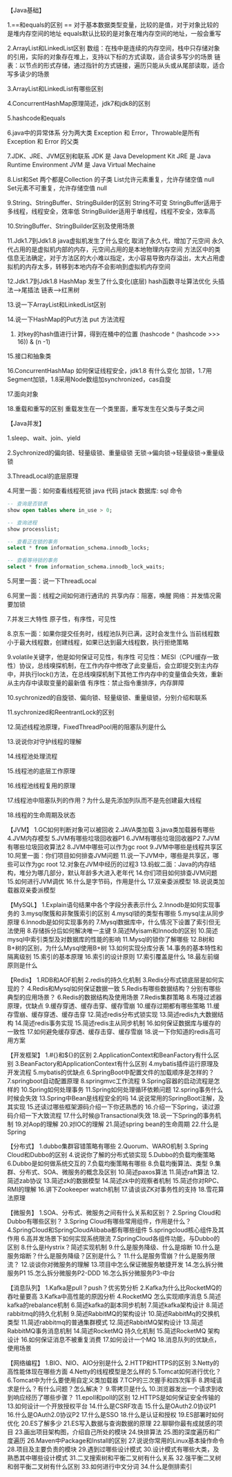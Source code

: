 【Java基础】

1.==和equals的区别 
== 对于基本数据类型变量，比较的是值，对于对象比较的是堆内存空间的地址
equals默认比较的是对象在堆内存空间的地址，一般会重写


2.ArrayList和LinkedList区别 
数组：在栈中是连续的内存空间，栈中只存储对象的引用，实际的对象存在堆上，支持以下标的方式读取，适合读多写少的场景
链表：以节点的形式存储，通过指针的方式链接，遍历只能从头或从尾部读取，适合写多读少的场景


3.ArrayList和LinkedList有哪些区别 


4.ConcurrentHashMap原理简述，jdk7和jdk8的区别 


5.hashcode和equals 


6.java中的异常体系 
分为两大类 Exception 和 Error，Throwable是所有 Exception 和 Error 的父类


7.JDK、JRE、JVM区别和联系 
JDK 是 Java Development Kit
JRE 是 Java Runtime Environment
JVM 是 Java Virtual Mechaine


8.List和Set 
两个都是Collection 的子类
List允许元素重复，允许存储空值 null
Set元素不可重复，允许存储空值 null


9.String、StringBuffer、StringBuilder的区别 
String不可变
StringBuffer适用于多线程，线程安全，效率低
StringBuilder适用于单线程，线程不安全，效率高


10.StringBuffer、StringBuilder区别及使用场景 


11.Jdk1.7到Jdk1.8 java虚拟机发生了什么变化 
取消了永久代，增加了元空间
永久代占用的是虚拟机内部的内存，元空间占用的是本地物理内存空间
方法区中的类信息无法确定，对于方法区的大小难以指定，太小容易导致内存溢出，太大占用虚拟机的内存太多，转移到本地内存不会影响到虚拟机内存空间


12.Jdk1.7到Jdk1.8 HashMap 发生了什么变化(底层) 
hash函数寻址算法优化
头插法-->尾插法
链表-->红黑树


13.说一下ArrayList和LinkedList区别 


14.说一下HashMap的Put方法
put 方法流程
1) 对key的hash值进行计算，得到在桶中的位置 (hashcode ^ (hashcode >>> 16)) & (n -1)


15.接口和抽象类 


16.ConcurrentHashMap 如何保证线程安全，jdk1.8 有什么变化 
加锁，1.7用Segment加锁，1.8采用Node数组加synchronized，cas自旋


17.面向对象 


18.重载和重写的区别 
重载发生在一个类里面，重写发生在父类与子类之间


【Java并发】

1.sleep、wait、join、yield 


2.Sychronized的偏向锁、轻量级锁、重量级锁 
无锁->偏向锁->轻量级锁->重量级锁


3.ThreadLocal的底层原理 


4.阿里一面：如何查看线程死锁 
java 代码 jstack 
数据库: sql 命令

```sql
-- 查询是否锁表
show open tables where in_use > 0;

-- 查询进程
show processlist;

-- 查看正在锁的事务
select * from information_schema.innodb_locks;

-- 查看等待锁的事务
select * from information_schema.innodb_lock_waits;
```


5.阿里一面：说一下ThreadLocal 


6.阿里一面：线程之间如何进行通讯的 
共享内存：阻塞，唤醒
网络：并发情况需要加锁


7.并发三大特性 
原子性，有序性，可见性


8.京东一面：如果你提交任务时，线程池队列已满，这时会发生什么 
当前线程数小于最大线程数，创建线程，如果已达到最大线程数，执行拒绝策略


9.volatile关键字，他是如何保证可见性，有序性 
可见性：MESI（CPU缓存一致性）协议，总线嗅探机制，在工作内存中修改了此变量后，会立即提交到主内存中，并执行lock()方法，在总线嗅探机制下其他工作内存中的变量值会失效，重新从主内存中读取变量的最新值
有序性：禁止指令重排序，内存屏障


10.sychronized的自旋锁、偏向锁、轻量级锁、重量级锁，分别介绍和联系 


11.sychronized和ReentrantLock的区别 


12.简述线程池原理，FixedThreadPool用的阻塞队列是什么 


13.说说你对守护线程的理解 


14.线程池处理流程 


15.线程池的底层工作原理 


16.线程池线程复用的原理 


17.线程池中阻塞队列的作用？为什么是先添加列队而不是先创建最大线程 


18.线程的生命周期及状态


【JVM】
1.GC如何判断对象可以被回收 
2.JAVA类加载 
3.java类加载器有哪些 
4.JVM内存模型 
5.JVM有哪些垃圾回收器P1 
6.JVM有哪些垃圾回收器P2 
7.JVM有哪些垃圾回收算法2 
8.JVM中哪些可以作为gc root 
9.JVM中哪些是线程共享区 
10.阿里一面：你们项目如何排查JVM问题 
11.说一下JVM中，哪些是共享区，哪些可以作为gc root 
12.对象在JVM中经历的过程3 
13.蚂蚁二面：Java的内存结构，堆分为哪几部分，默认年龄多大进入老年代 
14.你们项目如何排查JVM问题 
15.如何进行JVM调优 
16.什么是字节码，作用是什么 
17.双亲委派模型 
18.说说类加载器双亲委派模型 

【MySQL】
1.Explain语句结果中各个字段分表表示什么 
2.Innodb是如何实现事务的 
3.mysql聚簇和非聚簇索引的区别 
4.mysql锁的类型有哪些 
5.mysql主从同步原理 
6.Innodb是如何实现事务的 
7.Mysql数据库中，什么情况下设置了索引但无法使用 
8.存储拆分后如何解决唯一主键 
9.简述Myisam和Innodb的区别 
10.简述mysql中索引类型及对数据库的性能的影响 
11.Mysql的锁你了解哪些 
12.B树和B+树的区别，为什么Mysql使用B+树 
13.如何实现分库分表 
14.事务的基本特性和隔离级别 
15.索引的基本原理 
16.索引的设计原则 
17.索引覆盖是什么 
18.最左前缀原则是什么 

【Redis】
1.RDB和AOF机制 
2.redis的持久化机制 
3.Redis分布式锁底层是如何实现的？ 
4.Redis和Mysql如何保证数据一致 
5.Redis有哪些数据结构？分别有哪些典型的应用场景？ 
6.Redis的数据结构及使用场景 
7.Redis集群策略 
8.布隆过滤器原理，优缺点 
9.缓存穿透、缓存击穿、缓存雪崩 
10.缓存过期都有哪些策略 
11.缓存雪崩、缓存穿透、缓存击穿 
12.简述redis分布式锁实现 
13.简述redis九大数据结构 
14.简述redis事务实现 
15.简述redis主从同步机制 
16.如何保证数据库与缓存的一致性 
17.如何避免缓存穿透、缓存击穿、缓存雪崩 
18.说一下你知道的redis高可用方案 

【开发框架】
1.#{}和${}的区别 
2.ApplicationContext和BeanFactory有什么区别 
3.BeanFactory和ApplicationContext有什么区别 
4.mybatis插件运行原理及开发流程 
5.mybatis的优缺点 
6.SpringBoot中配置文件的加载顺序是怎样的？ 
7.springboot自动配置原理 
8.springmvc工作流程 
9.Spring容器的启动流程是怎样的 
10.Spring如何处理事务 
11.Spring如何处理循环依赖问题 
12.spring事务什么时候会失效 
13.Spring中Bean是线程安全的吗 
14.说说常用的SpringBoot注解，及其实现 
15.还读过哪些框架源码介绍一下你还熟悉的 
16.介绍一下Spring，读过源码介绍一下大致流程 
17.什么时候@Transactional失效 
18.说一下Spring的事务机制 
19.对Aop的理解 
20.对IOC的理解 
21.简述spring bean的生命周期 
22.什么是Spring 

【分布式】
1.dubbo集群容错策略有哪些 
2.Quorum、WARO机制 
3.Spring Cloud和Dubbo的区别 
4.说说你了解的分布式锁实现 
5.Dubbo的负载均衡策略 
6.Dubbo是如何做系统交互的 
7.负载均衡策略有哪些 
8.负载均衡算法、类型 
9.集群、分布式、SOA、微服务的概念及区别 
10.简述paxos算法 
11.简述raft算法 
12.简述zab协议 
13.简述zk的数据模型 
14.简述zk中的观察者机制 
15.简述你对RPC、RMI的理解 
16.讲下Zookeeper watch机制 
17.请谈谈ZK对事务性的支持 
18.雪花算法原理 

【微服务】
1.SOA、分布式、微服务之间有什么关系和区别？ 
2.Spring Cloud和Dubbo有哪些区别？ 
3.Spring Cloud有哪些常用组件，作用是什么？ 
4.SpringCloud和SpringCloudAlibaba都有哪些组件 
5.springcloud核心组件及其作用 
6.高并发场景下如何实现系统限流 
7.SpringCloud各组件功能，与Dubbo的区别 
8.什么是Hystrix？简述实现机制 
9.什么是服务降级、什么是熔断 
10.什么是服务熔断？什么是服务降级？区别是什么？ 
11.什么是服务雪崩？什么是服务限流？ 
12.谈谈你对微服务的理解 
13.项目中怎么保证微服务敏捷开发 
14.怎么拆分微服务P1 
15.怎么拆分微服务P2-DDD 
16.怎么拆分微服务P3-中台 

【消息队列】
1.Kafka是pull？push？优劣势分析 
2.Kafka为什么比RocketMQ的吞吐量要高 
3.Kafka中高性能的原因分析 
4.RocketMQ 怎么实现顺序消息 
5.简述kafka的rebalance机制 
6.简述kafka的副本同步机制 
7.简述kafka架构设计 
8.简述rabbitmq的持久化机制 
9.简述RabbitMQ的架构设计 
10.简述RabbitMq的交换机类型 
11.简述rabbitmq的普通集群模式 
12.简述RabbitMQ架构设计 
13.简述RabbitMQ事务消息机制 
14.简述RocketMQ 持久化机制 
15.简述RocketMQ 架构设计 
16.如何保证消息不被重复消费 
17.如何设计一个MQ 
18.消息队列的优缺点，使用场景 

【网络编程】
1.BIO、NIO、AIO分别是什么 
2.HTTP和HTTPS的区别 
3.Netty的高性能体现在哪些方面 
4.Netty的线程模型是怎么样的 
5.Tomcat如何进行优化？ 
6.Tomcat中为什么要使用自定义类加载器 
7.TCP的三次握手和四次挥手 
8.跨域请求是什么？有什么问题？怎么解决？ 
9.零拷贝是什么 
10.浏览器发出一个请求到收到响应经历了哪些步骤？ 
11.epoll和poll的区别 
12.HTTPS是如何保证安全传输的 
13.如何设计一个开放授权平台 
14.什么是CSRF攻击 
15.什么是OAuth2.0协议P1 
16.什么是OAuth2.0协议P2 
17.什么是SSO 
18.什么是认证和授权 
19.ES部署时如何优化 
20.ES了解多少 
21.ES写入数据与查询数据的原理 
22.聊聊你最有成就感的项目 
23.画出项目架构图，介绍自己所处的模块 
24.快排算法 
25.图的深度遍历和广度遍历 
26.Maven中Package和Install的区别 
27.说说你常用的Linux基本操作命令 
28.项目及主要负责的模块 
29.遇到过哪些设计模式 
30.设计模式有哪些大类，及熟悉其中哪些设计模式 
31.二叉搜索树和平衡二叉树有什么关系 
32.强平衡二叉树和弱平衡二叉树有什么区别 
33.如何进行中文分词 
34.什么是倒排索引 

